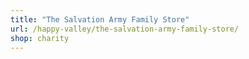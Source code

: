 ```yaml
---
title: "The Salvation Army Family Store"
url: /happy-valley/the-salvation-army-family-store/
shop: charity
---
```

